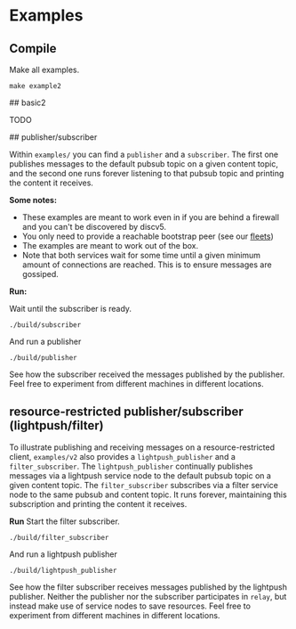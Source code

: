 # Examples

## Compile

Make all examples.
```console
make example2
```

## basic2

TODO

## publisher/subscriber

Within `examples/` you can find a `publisher` and a `subscriber`. The first one publishes messages to the default pubsub topic on a given content topic, and the second one runs forever listening to that pubsub topic and printing the content it receives.

**Some notes:**
* These examples are meant to work even in if you are behind a firewall and you can't be discovered by discv5.
* You only need to provide a reachable bootstrap peer (see our [fleets](https://fleets.status.im/))
* The examples are meant to work out of the box.
* Note that both services wait for some time until a given minimum amount of connections are reached. This is to ensure messages are gossiped.

**Run:**

Wait until the subscriber is ready.
```console
./build/subscriber
```

And run a publisher
```console
./build/publisher
```

See how the subscriber received the messages published by the publisher. Feel free to experiment from different machines in different locations.

## resource-restricted publisher/subscriber (lightpush/filter)

To illustrate publishing and receiving messages on a resource-restricted client,
`examples/v2` also provides a `lightpush_publisher` and a `filter_subscriber`.
The `lightpush_publisher` continually publishes messages via a lightpush service node
to the default pubsub topic on a given content topic.
The `filter_subscriber` subscribes via a filter service node
to the same pubsub and content topic.
It runs forever, maintaining this subscription
and printing the content it receives.

**Run**
Start the filter subscriber.
```console
./build/filter_subscriber
```

And run a lightpush publisher
```console
./build/lightpush_publisher
```

See how the filter subscriber receives messages published by the lightpush publisher.
Neither the publisher nor the subscriber participates in `relay`,
but instead make use of service nodes to save resources.
Feel free to experiment from different machines in different locations.
